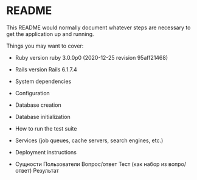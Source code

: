 # README

This README would normally document whatever steps are necessary to get the
application up and running.

Things you may want to cover:

* Ruby version
  ruby 3.0.0p0 (2020-12-25 revision 95aff21468)

* Rails version
  Rails 6.1.7.4

* System dependencies

* Configuration

* Database creation

* Database initialization

* How to run the test suite

* Services (job queues, cache servers, search engines, etc.)

* Deployment instructions

* Сущности
  Пользователи
  Вопрос/ответ
  Тест (как набор из вопро/ответ)
  Результат

